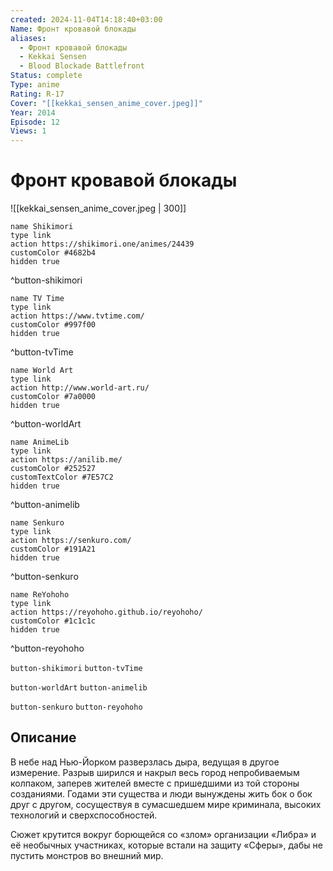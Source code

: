 ```yaml
---
created: 2024-11-04T14:18:40+03:00
Name: Фронт кровавой блокады
aliases:
  - Фронт кровавой блокады
  - Kekkai Sensen
  - Blood Blockade Battlefront
Status: complete
Type: anime
Rating: R-17
Cover: "[[kekkai_sensen_anime_cover.jpeg]]"
Year: 2014
Episode: 12
Views: 1
---
```


# Фронт кровавой блокады

![[kekkai_sensen_anime_cover.jpeg | 300]]

```button
name Shikimori
type link
action https://shikimori.one/animes/24439
customColor #4682b4
hidden true
```
^button-shikimori

```button
name TV Time
type link
action https://www.tvtime.com/
customColor #997f00
hidden true
```
^button-tvTime

```button
name World Art
type link
action http://www.world-art.ru/
customColor #7a0000
hidden true
```
^button-worldArt

```button
name AnimeLib
type link
action https://anilib.me/
customColor #252527
customTextColor #7E57C2
hidden true
```
^button-animelib

```button
name Senkuro
type link
action https://senkuro.com/
customColor #191A21
hidden true
```
^button-senkuro

```button
name ReYohoho
type link
action https://reyohoho.github.io/reyohoho/
customColor #1c1c1c
hidden true
```
^button-reyohoho

`button-shikimori` `button-tvTime`

`button-worldArt` `button-animelib`

`button-senkuro` `button-reyohoho`

## Описание

В небе над Нью-Йорком разверзлась дыра, ведущая в другое измерение. Разрыв ширился и накрыл весь город непробиваемым колпаком, заперев жителей вместе с пришедшими из той стороны созданиями. Годами эти существа и люди вынуждены жить бок о бок друг с другом, сосуществуя в сумасшедшем мире криминала, высоких технологий и сверхспособностей.

Сюжет крутится вокруг борющейся со «злом» организации «Либра» и её необычных участниках, которые встали на защиту «Сферы», дабы не пустить монстров во внешний мир.
